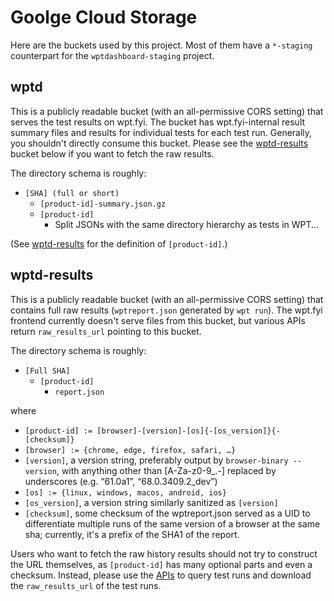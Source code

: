 # Goolge Cloud Storage

Here are the buckets used by this project. Most of them have a `*-staging`
counterpart for the `wptdashboard-staging` project.

## wptd

This is a publicly readable bucket (with an all-permissive CORS setting) that
serves the test results on wpt.fyi. The bucket has wpt.fyi-internal result
summary files and results for individual tests for each test run. Generally, you
shouldn't directly consume this bucket. Please see the
[wptd-results](#wptdresults) bucket below if you want to fetch the raw results.

The directory schema is roughly:

* `[SHA] (full or short)`
    * `[product-id]-summary.json.gz`
    * `[product-id]`
        * Split JSONs with the same directory hierarchy as tests in WPT...

(See [wptd-results](#wptdresults) for the definition of `[product-id]`.)

## wptd-results

This is a publicly readable bucket (with an all-permissive CORS setting) that
contains full raw results (`wptreport.json` generated by `wpt run`). The wpt.fyi
frontend currently doesn't serve files from this bucket, but various APIs
return `raw_results_url` pointing to this bucket.

The directory schema is roughly:

* `[Full SHA]`
    * `[product-id]`
        * `report.json`

where
* `[product-id] := [browser]-[version]-[os]{-[os_version]}{-[checksum]}`
* `[browser] := {chrome, edge, firefox, safari, …}`
* `[version]`, a version string, preferably output by `browser-binary --version`,
   with anything other than [A-Za-z0-9_.-] replaced by underscores (e.g.
   “61.0a1”, “68.0.3409.2_dev”)
* `[os] := {linux, windows, macos, android, ios}`
* `[os_version]`, a version string similarly sanitized as `[version]`
* `[checksum]`, some checksum of the wptreport.json served as a UID to
   differentiate multiple runs of the same version of a browser at the same sha;
   currently, it's a prefix of the SHA1 of the report.

Users who want to fetch the raw history results should not try to construct the
URL themselves, as `[product-id]` has many optional parts and even a checksum.
Instead, please use the [APIs](../api/README.md) to query test runs and download
the `raw_results_url` of the test runs.
